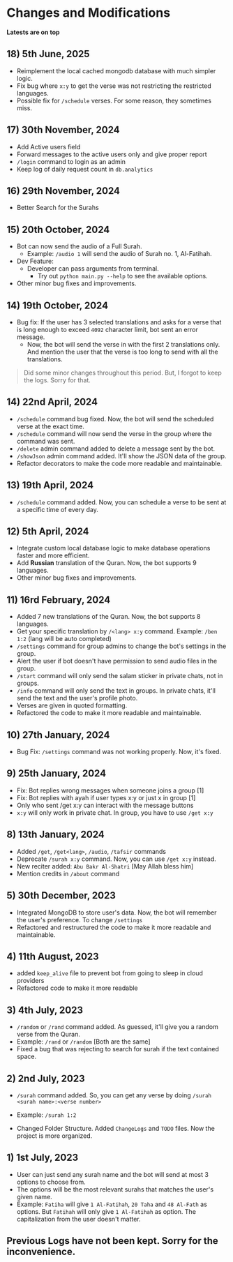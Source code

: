# Changes and Modifications

**Latests are on top**


## 18) 5th June, 2025
- Reimplement the local cached mongodb database with much simpler logic.
- Fix bug where `x:y` to get the verse was not restricting the restricted languages.
- Possible fix for `/schedule` verses. For some reason, they sometimes miss.


## 17) 30th November, 2024
- Add Active users field
- Forward messages to the active users only and give proper report
- `/login` command to login as an admin
- Keep log of daily request count in `db.analytics`


## 16) 29th November, 2024

- Better Search for the Surahs

## 15) 20th October, 2024

- Bot can now send the audio of a Full Surah.
  - Example: `/audio 1` will send the audio of Surah no. 1, Al-Fatihah.
- Dev Feature:
  - Developer can pass arguments from terminal.
    - Try out `python main.py --help` to see the available options.
- Other minor bug fixes and improvements.

## 14) 19th October, 2024

- Bug fix: If the user has 3 selected translations and asks for a verse that is long enough to exceed `4092` character limit, bot sent an error message.
  - Now, the bot will send the verse in with the first 2 translations only. And mention the user that the verse is too long to send with all the translations.

> Did some minor changes throughout this period. But, I forgot to keep the logs. Sorry for that.

## 14) 22nd April, 2024

- `/schedule` command bug fixed. Now, the bot will send the scheduled verse at the exact time.
- `/schedule` command will now send the verse in the group where the command was sent.
- `/delete` admin command added to delete a message sent by the bot.
- `/showJson` admin command added. It'll show the JSON data of the group.
- Refactor decorators to make the code more readable and maintainable.

## 13) 19th April, 2024

- `/schedule` command added. Now, you can schedule a verse to be sent at a specific time of every day.

## 12) 5th April, 2024

- Integrate custom local database logic to make database operations faster and more efficient.
- Add **Russian** translation of the Quran. Now, the bot supports 9 languages.
- Other minor bug fixes and improvements.

## 11) 16rd February, 2024

- Added 7 new translations of the Quran. Now, the bot supports 8 languages.
- Get your specific translation by `/<lang> x:y` command. Example: `/ben 1:2` (lang will be auto completed)
- `/settings` command for group admins to change the bot's settings in the group.
- Alert the user if bot doesn't have permission to send audio files in the group.
- `/start` command will only send the salam sticker in private chats, not in groups.
- `/info` command will only send the text in groups. In private chats, it'll send the text and the user's profile photo.
- Verses are given in quoted formatting.
- Refactored the code to make it more readable and maintainable.

## 10) 27th January, 2024

- Bug Fix: `/settings` command was not working properly. Now, it's fixed.

## 9) 25th January, 2024

- Fix: Bot replies wrong messages when someone joins a group [1]
- Fix: Bot replies with ayah if user types x:y or just x in group [1]
- Only who sent /get x:y can interact with the message buttons
- `x:y` will only work in private chat. In group, you have to use `/get x:y`

## 8) 13th January, 2024

- Added `/get`, `/get<lang>`, `/audio`, `/tafsir` commands
- Deprecate `/surah x:y` command. Now, you can use `/get x:y` instead.
- New reciter added: `Abu Bakr Al-Shatri` [May Allah bless him]
- Mention credits in `/about` command

## 5) 30th December, 2023

- Integrated MongoDB to store user's data. Now, the bot will remember the user's preference. To change `/settings`
- Refactored and restructured the code to make it more readable and maintainable.

## 4) 11th August, 2023

- added `keep_alive` file to prevent bot from going to sleep in cloud providers
- Refactored code to make it more readable

## 3) 4th July, 2023

- `/random` or `/rand` command added. As guessed, it'll give you a random verse from the Quran.
- Example: `/rand` or `/random` [Both are the same]
- Fixed a bug that was rejecting to search for surah if the text contained space.

## 2) 2nd July, 2023

- `/surah` command added. So, you can get any verse by doing `/surah <surah name>:<verse number>`
- Example: `/surah 1:2`

- Changed Folder Structure. Added `ChangeLogs` and `TODO` files. Now the project is more organized.

## 1) 1st July, 2023

- User can just send any surah name and the bot will send at most 3 options to choose from.
- The options will be the most relevant surahs that matches the user's given name.
- Example: `Fatiha` will give `1 Al-Fatihah`, `20 Taha` and `48 Al-Fath` as options. But `Fatihah` will only give `1 Al-Fatihah` as option. The capitalization from the user doesn't matter.

## Previous Logs have not been kept. Sorry for the inconvenience.
